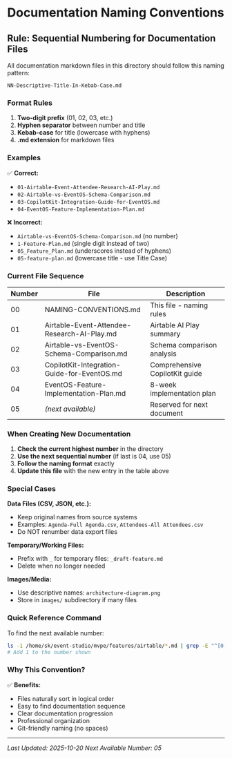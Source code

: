 # Documentation Naming Conventions

## Rule: Sequential Numbering for Documentation Files

All documentation markdown files in this directory should follow this naming pattern:

```
NN-Descriptive-Title-In-Kebab-Case.md
```

### Format Rules

1. **Two-digit prefix** (01, 02, 03, etc.)
2. **Hyphen separator** between number and title
3. **Kebab-case** for title (lowercase with hyphens)
4. **.md extension** for markdown files

### Examples

✅ **Correct:**
- `01-Airtable-Event-Attendee-Research-AI-Play.md`
- `02-Airtable-vs-EventOS-Schema-Comparison.md`
- `03-CopilotKit-Integration-Guide-for-EventOS.md`
- `04-EventOS-Feature-Implementation-Plan.md`

❌ **Incorrect:**
- `Airtable-vs-EventOS-Schema-Comparison.md` (no number)
- `1-Feature-Plan.md` (single digit instead of two)
- `05_Feature_Plan.md` (underscores instead of hyphens)
- `05-feature-plan.md` (lowercase title - use Title Case)

### Current File Sequence

| Number | File | Description |
|--------|------|-------------|
| 00 | NAMING-CONVENTIONS.md | This file - naming rules |
| 01 | Airtable-Event-Attendee-Research-AI-Play.md | Airtable AI Play summary |
| 02 | Airtable-vs-EventOS-Schema-Comparison.md | Schema comparison analysis |
| 03 | CopilotKit-Integration-Guide-for-EventOS.md | Comprehensive CopilotKit guide |
| 04 | EventOS-Feature-Implementation-Plan.md | 8-week implementation plan |
| 05 | *(next available)* | Reserved for next document |

### When Creating New Documentation

1. **Check the current highest number** in the directory
2. **Use the next sequential number** (if last is 04, use 05)
3. **Follow the naming format** exactly
4. **Update this file** with the new entry in the table above

### Special Cases

**Data Files (CSV, JSON, etc.):**
- Keep original names from source systems
- Examples: `Agenda-Full Agenda.csv`, `Attendees-All Attendees.csv`
- Do NOT renumber data export files

**Temporary/Working Files:**
- Prefix with `_` for temporary files: `_draft-feature.md`
- Delete when no longer needed

**Images/Media:**
- Use descriptive names: `architecture-diagram.png`
- Store in `images/` subdirectory if many files

### Quick Reference Command

To find the next available number:
```bash
ls -1 /home/sk/event-studio/mvpe/features/airtable/*.md | grep -E "^[0-9]{2}-" | tail -1
# Add 1 to the number shown
```

### Why This Convention?

✅ **Benefits:**
- Files naturally sort in logical order
- Easy to find documentation sequence
- Clear documentation progression
- Professional organization
- Git-friendly naming (no spaces)

---

*Last Updated: 2025-10-20*
*Next Available Number: 05*
